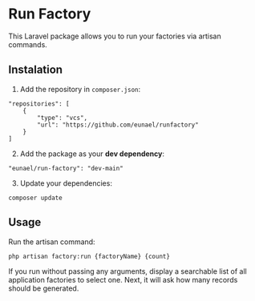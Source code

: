 # Run Factory

This Laravel package allows you to run your factories via artisan commands.

## Instalation

1. Add the repository in `composer.json`:
```
"repositories": [
    {
        "type": "vcs",
        "url": "https://github.com/eunael/runfactory"
    }
]
```
2. Add the package as your **dev dependency**:
```
"eunael/run-factory": "dev-main"
```
3. Update your dependencies:
```
composer update
```

## Usage

Run the artisan command:
```
php artisan factory:run {factoryName} {count}
```
If you run without passing any arguments, display a searchable list of all application factories to select one. Next, it will ask how many records should be generated.
